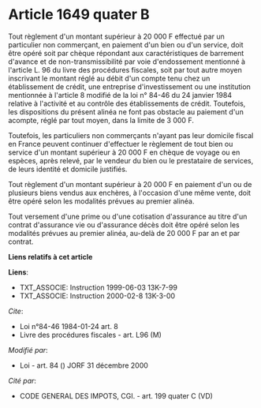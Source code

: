 # Article 1649 quater B

Tout règlement d'un montant supérieur à 20 000 F effectué par un particulier non commerçant, en paiement d'un bien ou d'un
service, doit être opéré soit par chèque répondant aux caractéristiques de barrement d'avance et de non-transmissibilité par
voie d'endossement mentionné à l'article L. 96 du livre des procédures fiscales, soit par tout autre moyen inscrivant le
montant réglé au débit d'un compte tenu chez un établissement de crédit, une entreprise d'investissement ou une institution
mentionnée à l'article 8 modifié de la loi n° 84-46 du 24 janvier 1984 relative à l'activité et au contrôle des
établissements de crédit. Toutefois, les dispositions du présent alinéa ne font pas obstacle au paiement d'un acompte, réglé
par tout moyen, dans la limite de 3 000 F.

Toutefois, les particuliers non commerçants n'ayant pas leur domicile fiscal en France peuvent continuer d'effectuer le
règlement de tout bien ou service d'un montant supérieur à 20 000 F en chèque de voyage ou en espèces, après relevé, par le
vendeur du bien ou le prestataire de services, de leurs identité et domicile justifiés.

Tout règlement d'un montant supérieur à 20 000 F en paiement d'un ou de plusieurs biens vendus aux enchères, à l'occasion
d'une même vente, doit être opéré selon les modalités prévues au premier alinéa.

Tout versement d'une prime ou d'une cotisation d'assurance au titre d'un contrat d'assurance vie ou d'assurance décès doit
être opéré selon les modalités prévues au premier alinéa, au-delà de 20 000 F par an et par contrat.

**Liens relatifs à cet article**

**Liens**:

  - TXT_ASSOCIE: Instruction 1999-06-03 13K-7-99
  - TXT_ASSOCIE: Instruction 2000-02-8 13K-3-00

_Cite_:

  - Loi n°84-46 1984-01-24 art. 8
  - Livre des procédures fiscales - art. L96 (M)

_Modifié par_:

  - Loi - art. 84 () JORF 31 décembre 2000

_Cité par_:

  - CODE GENERAL DES IMPOTS, CGI. - art. 199 quater C (VD)
